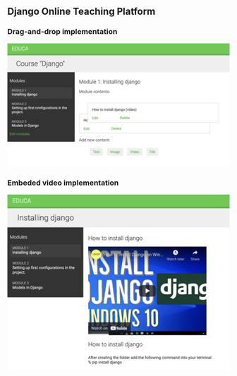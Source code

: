 ## Django Online Teaching Platform

### Drag-and-drop implementation
<img src="educa/courses/static/images/course.png" >

### Embeded video implementation
<img src="educa/courses/static/images/video.png" >